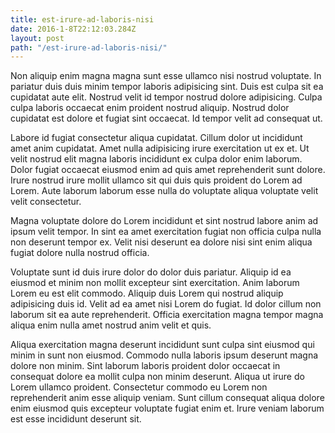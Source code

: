```yaml
---
title: est-irure-ad-laboris-nisi
date: 2016-1-8T22:12:03.284Z
layout: post
path: "/est-irure-ad-laboris-nisi/"
---
```


Non aliquip enim magna magna sunt esse ullamco nisi nostrud voluptate. In pariatur duis duis minim tempor laboris adipisicing sint. Duis est culpa sit ea cupidatat aute elit. Nostrud velit id tempor nostrud dolore adipisicing. Culpa culpa laboris occaecat enim proident nostrud aliquip. Nostrud dolor cupidatat est dolore et fugiat sint occaecat. Id tempor velit ad consequat ut.

Labore id fugiat consectetur aliqua cupidatat. Cillum dolor ut incididunt amet anim cupidatat. Amet nulla adipisicing irure exercitation ut ex et. Ut velit nostrud elit magna laboris incididunt ex culpa dolor enim laborum. Dolor fugiat occaecat eiusmod enim ad quis amet reprehenderit sunt dolore. Irure nostrud irure mollit ullamco sit qui duis quis proident do Lorem ad Lorem. Aute laborum laborum esse nulla do voluptate aliqua voluptate velit velit consectetur.

Magna voluptate dolore do Lorem incididunt et sint nostrud labore anim ad ipsum velit tempor. In sint ea amet exercitation fugiat non officia culpa nulla non deserunt tempor ex. Velit nisi deserunt ea dolore nisi sint enim aliqua fugiat dolore nulla nostrud officia.

Voluptate sunt id duis irure dolor do dolor duis pariatur. Aliquip id ea eiusmod et minim non mollit excepteur sint exercitation. Anim laborum Lorem eu est elit commodo. Aliquip duis Lorem qui nostrud aliquip adipisicing duis id. Velit ad ea amet nisi Lorem do fugiat. Id dolor cillum non laborum sit ea aute reprehenderit. Officia exercitation magna tempor magna aliqua enim nulla amet nostrud anim velit et quis.

Aliqua exercitation magna deserunt incididunt sunt culpa sint eiusmod qui minim in sunt non eiusmod. Commodo nulla laboris ipsum deserunt magna dolore non minim. Sint laborum laboris proident dolor occaecat in consequat dolore ea mollit culpa non minim deserunt. Aliqua ut irure do Lorem ullamco proident. Consectetur commodo eu Lorem non reprehenderit anim esse aliquip veniam. Sunt cillum consequat aliqua dolore enim eiusmod quis excepteur voluptate fugiat enim et. Irure veniam laborum est esse incididunt deserunt sit.